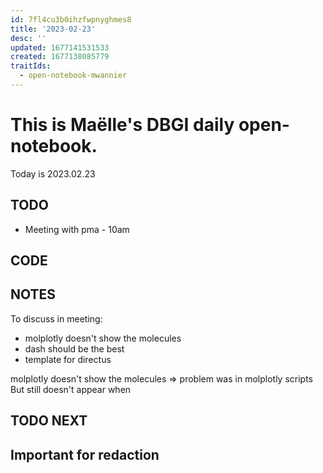 ```yaml
---
id: 7fl4cu3b0ihzfwpnyghmes8
title: '2023-02-23'
desc: ''
updated: 1677141531533
created: 1677138085779
traitIds:
  - open-notebook-mwannier
---
```



# This is Maëlle's DBGI daily open-notebook.

Today is 2023.02.23


## TODO

- Meeting with pma - 10am


## CODE

## NOTES

To discuss in meeting:
- molplotly doesn't show the molecules
- dash should be the best
- template for directus


molplotly doesn't show the molecules => problem was in molplotly scripts
But still doesn't appear when 

## TODO NEXT



## Important for redaction
